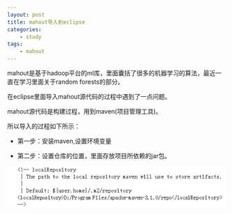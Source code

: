```yaml
--- 
layout: post
title: mahout导入到eclipse
categories:
    - study
tags:
    - mahout
---
```




mahout是基于hadoop平台的ml库，里面囊括了很多的机器学习的算法，最近一直在学习里面关于random forests的部分。

在eclipse里面导入mahout源代码的过程中遇到了一点问题。

mahout源代码是构建过程，用到maven(项目管理工具)。

所以导入的过程如下所示：



- 第一步：安装maven,设置环境变量


- 第二步：设置仓库的位置，里面存放项目所依赖的jar包。

![repo](/mypicture/repo.jpg)








































